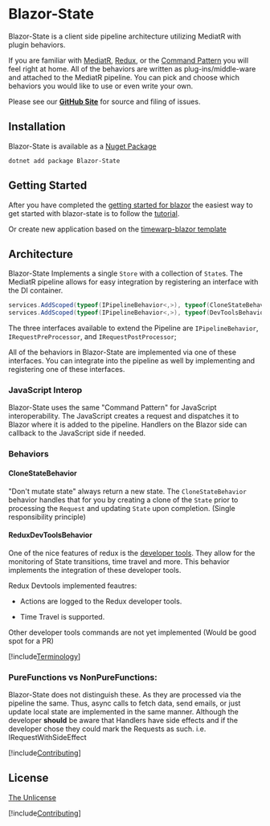 # Blazor-State

Blazor-State is a client side pipeline architecture utilizing MediatR with plugin behaviors.  

If you are familiar with 
[MediatR](https://github.com/jbogard/MediatR),
 [Redux](https://redux.js.org/), 
or the [Command Pattern](https://en.wikipedia.org/wiki/Command_pattern) 
you will feel right at home.
All of the behaviors are written as plug-ins/middle-ware and attached to the MediatR pipeline. 
You can pick and choose which behaviors you would like to use or even write your own.

Please see our **[GitHub Site](https://github.com/TimeWarpEngineering/blazor-state)** for source and filing of issues.

## Installation

Blazor-State is available as a [Nuget Package](https://www.nuget.org/packages/Blazor-State/)

```
dotnet add package Blazor-State
```

## Getting Started

After you have completed the [getting started for blazor](https://docs.microsoft.com/en-us/aspnet/core/blazor/get-started)
the easiest way to get started with blazor-state is to follow the [tutorial](xref:BlazorStateSample:README.md).

Or create new application based on the [timewarp-blazor template](../Templates/TimeWarpBlazorTemplate/TemplateOverview.md)

## Architecture

Blazor-State Implements a single `Store` with a collection of `State`s.
The MediatR pipeline allows for easy integration 
by registering an interface with the DI container.

```csharp
services.AddScoped(typeof(IPipelineBehavior<,>), typeof(CloneStateBehavior<,>));
services.AddScoped(typeof(IPipelineBehavior<,>), typeof(DevToolsBehavior<,>));
```
The three interfaces available to extend the Pipeline are `IPipelineBehavior`, `IRequestPreProcessor`,
and `IRequestPostProcessor`;

All of the behaviors in Blazor-State are implemented via one of these interfaces.
You can integrate into the pipeline as well by implementing and registering one of these interfaces.

### JavaScript Interop
Blazor-State uses the same "Command Pattern" for JavaScript interoperability.
The JavaScript creates a request and dispatches it to Blazor where it is added to the pipeline.
Handlers on the Blazor side can callback to the JavaScript side if needed.

### Behaviors

#### CloneStateBehavior

"Don't mutate state" always return a new state.
The `CloneStateBehavior` behavior handles that for you by creating a clone of the `State` 
prior to processing the `Request`
and updating `State` upon completion.  (Single responsibility principle)

#### ReduxDevToolsBehavior

One of the nice features of redux is the 
[developer tools](https://github.com/zalmoxisus/redux-devtools-extension).
They allow for the monitoring of State transitions, time travel and more.
This behavior implements the integration of these developer tools. 

Redux Devtools implemented feautres:

* Actions are logged to the Redux developer tools.

* Time Travel is supported.  

Other developer tools commands are not yet implemented (Would be good spot for a PR)

[!include[Terminology](Partials/terminology.md)]

### PureFunctions vs NonPureFunctions:
Blazor-State does not distinguish these.
As they are processed via the pipeline the same.
Thus, async calls to fetch data, send emails, or just update local state
are implemented in the same manner. Although the developer **should** be aware that Handlers have side effects and 
if the developer chose they could mark the Requests as such. i.e. IRequestWithSideEffect

[!include[Contributing](Partials/acknowledgements.md)]

## License

[The Unlicense](https://choosealicense.com/licenses/unlicense/)

[!include[Contributing](Partials/contributing.md)]
